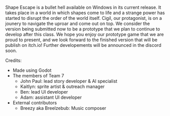 Shape Escape is a bullet hell available on Windows in its current release. It takes place in a world in which shapes come to life and a strange power has started to disrupt the order of the world itself. Cigil, our protagonist, is on a jounery to navigate the uproar and come out on top. We consider the version being submitted now to be a prototype that we plan to continue to develop after this class. We hope you enjoy our prototype game that we are proud to present, and we look forward to the  finished version that will be publish on itch.io! Further developements will be announced in the discord soon.

Credits:
- Made using Godot
- The members of Team 7
    - John Paul: lead story developer & AI specialist
    - Kaitlyn: sprite artist & outreach manager
    - Ben: lead UI developer
    - Adam: assistant UI developer
 - External contributors
    -  Breezy aka Breelzebub: Music composer
